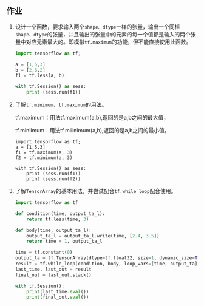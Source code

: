 ## 作业

1. 设计一个函数，要求输入两个`shape、dtype`一样的张量，输出一个同样`shape、dtype`的张量，并且输出的张量中的元素的每一个值都是输入的两个张量中对应元素最大的。即模拟`tf.maximum`的功能，但不能直接使用此函数。

   ```python
   import tensorflow as tf;    
   
   a = [1,5,3]  
   b = [2,6,2]
   f1 = tf.less(a, b)   
   
   with tf.Session() as sess:  
       print (sess.run(f1))
   ```

2. 了解`tf.minimum`、`tf.maximum`的用法。

   tf.maximum：用法tf.maximum(a,b),返回的是a,b之间的最大值，

   tf.miniimum：用法tf.miiinimum(a,b),返回的是a,b之间的最小值。

   ```
   import tensorflow as tf;    
   a = [1,5,3]  
   f1 = tf.maximum(a, 3)  
   f2 = tf.minimum(a, 3)  
   
   with tf.Session() as sess:  
       print (sess.run(f1))
       print (sess.run(f2))
   ```

3. 了解`TensorArray`的基本用法，并尝试配合`tf.while_loop`配合使用。

   ```python
   import tensorflow as tf 
   
   def condition(time, output_ta_l): 
       return tf.less(time, 3) 
   
   def body(time, output_ta_l): 
       output_ta_l = output_ta_l.write(time, [2.4, 3.5])
       return time + 1, output_ta_l
   
   time = tf.constant(0) 
   output_ta = tf.TensorArray(dtype=tf.float32, size=1, dynamic_size=True)
   result = tf.while_loop(condition, body, loop_vars=[time, output_ta]) 
   last_time, last_out = result 
   final_out = last_out.stack() 
   
   with tf.Session(): 
       print(last_time.eval()) 
       print(final_out.eval())
   
   ```

   